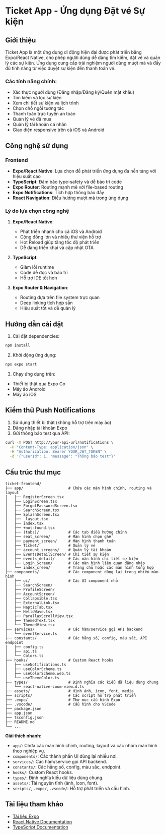# Ticket App - Ứng dụng Đặt vé Sự kiện

## Giới thiệu

Ticket App là một ứng dụng di động hiện đại được phát triển bằng Expo/React Native, cho phép người dùng dễ dàng tìm kiếm, đặt vé và quản lý các sự kiện. Ứng dụng cung cấp trải nghiệm người dùng mượt mà và đầy đủ tính năng từ việc duyệt sự kiện đến thanh toán vé.

### Các tính năng chính:

- Xác thực người dùng (Đăng nhập/Đăng ký/Quên mật khẩu)
- Tìm kiếm và lọc sự kiện
- Xem chi tiết sự kiện và lịch trình
- Chọn chỗ ngồi tương tác
- Thanh toán trực tuyến an toàn
- Quản lý vé đã mua
- Quản lý tài khoản cá nhân
- Giao diện responsive trên cả iOS và Android

## Công nghệ sử dụng

### Frontend
- **Expo/React Native**: Lựa chọn để phát triển ứng dụng đa nền tảng với hiệu suất cao
- **TypeScript**: Đảm bảo type-safety và dễ bảo trì code
- **Expo Router**: Routing mạnh mẽ với file-based routing
- **Expo Notifications**: Tích hợp thông báo đẩy
- **React Navigation**: Điều hướng mượt mà trong ứng dụng

### Lý do lựa chọn công nghệ

1. **Expo/React Native**:
   - Phát triển nhanh cho cả iOS và Android
   - Cộng đồng lớn và nhiều thư viện hỗ trợ
   - Hot Reload giúp tăng tốc độ phát triển
   - Dễ dàng triển khai và cập nhật OTA

2. **TypeScript**:
   - Giảm lỗi runtime
   - Code dễ đọc và bảo trì
   - Hỗ trợ IDE tốt hơn

3. **Expo Router & Navigation**:
   - Routing dựa trên file system trực quan
   - Deep linking tích hợp sẵn
   - Hiệu suất tốt và dễ quản lý

## Hướng dẫn cài đặt

1. Cài đặt dependencies:
```bash
npm install
```

2. Khởi động ứng dụng:
```bash
npx expo start
```

3. Chạy ứng dụng trên:
- Thiết bị thật qua Expo Go
- Máy ảo Android
- Máy ảo iOS

## Kiểm thử Push Notifications

1. Sử dụng thiết bị thật (không hỗ trợ trên máy ảo)
2. Đăng nhập tài khoản Expo
3. Gửi thông báo test qua API:

```bash
curl -X POST http://your-api-url/notifications \
  -H "Content-Type: application/json" \
  -H "Authorization: Bearer YOUR_JWT_TOKEN" \
  -d '{"userId": 1, "message": "Thông báo test"}'
```

## Cấu trúc thư mục

```
ticket-frontend/
├── app/                    # Chứa các màn hình chính, routing và layout
│   ├── RegisterScreen.tsx
│   ├── LoginScreen.tsx
│   ├── ForgotPasswordScreen.tsx
│   ├── SearchScreen.tsx
│   ├── SplashScreen.tsx
│   ├── _layout.tsx
│   ├── index.tsx
│   ├── +not-found.tsx
│   ├── (tabs)/             # Các tab điều hướng chính
│   ├── seat_screen/        # Màn hình chọn ghế
│   ├── payment_screen/     # Màn hình thanh toán
│   ├── Ticket/             # Quản lý vé
│   ├── account_screens/    # Quản lý tài khoản
│   ├── EventsDetailScreen/ # Chi tiết sự kiện
│   ├── events_detail/      # Các màn hình chi tiết sự kiện
│   ├── Login_Screen/       # Các màn hình liên quan đăng nhập
│   └── index_creen/        # Trang chủ hoặc các màn hình tổng hợp
├── components/             # Các component dùng lại trong nhiều màn hình
│   ├── ui/                 # Các UI component nhỏ
│   ├── SearchScreen/
│   ├── ProfileScreen/
│   ├── AccountScreen/
│   ├── Collapsible.tsx
│   ├── ExternalLink.tsx
│   ├── HapticTab.tsx
│   ├── HelloWave.tsx
│   ├── ParallaxScrollView.tsx
│   ├── ThemedText.tsx
│   └── ThemedView.tsx
├── services/               # Các hàm/service gọi API backend
│   └── eventService.ts
├── constants/              # Các hằng số, config, màu sắc, API endpoint
│   ├── config.ts
│   ├── api.ts
│   └── Colors.ts
├── hooks/                  # Custom React hooks
│   ├── useNotifications.ts
│   ├── useColorScheme.ts
│   ├── useColorScheme.web.ts
│   └── useThemeColor.ts
├── types/                  # Định nghĩa các kiểu dữ liệu dùng chung
│   └── react-native-zoom-view.d.ts
├── assets/                 # Hình ảnh, icon, font, media
├── scripts/                # Các script hỗ trợ phát triển
├── .expo/                  # Thư mục cấu hình Expo
├── .vscode/                # Cấu hình cho VSCode
├── package.json
├── app.json
├── tsconfig.json
├── README.md
└── ...
```

**Giải thích nhanh:**
- `app/`: Chứa các màn hình chính, routing, layout và các nhóm màn hình theo nghiệp vụ.
- `components/`: Các thành phần UI dùng lại nhiều nơi.
- `services/`: Các hàm/service gọi API backend.
- `constants/`: Các hằng số, config, màu sắc, endpoint.
- `hooks/`: Custom React hooks.
- `types/`: Định nghĩa kiểu dữ liệu dùng chung.
- `assets/`: Tài nguyên tĩnh (ảnh, icon, font).
- `scripts/`, `.expo/`, `.vscode/`: Hỗ trợ phát triển và cấu hình.

## Tài liệu tham khảo

- [Tài liệu Expo](https://docs.expo.dev/)
- [React Native Documentation](https://reactnative.dev/)
- [TypeScript Documentation](https://www.typescriptlang.org/docs/)
